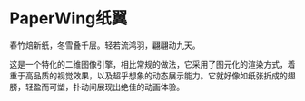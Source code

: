 # PaperWing纸翼
春竹焙新纸，冬雪叠千层。轻若流鸿羽，翩翩动九天。

这是一个特化的二维图像引擎，相比常规的做法，它采用了图元化的渲染方式，着重于高品质的视觉效果，以及超乎想象的动态展示能力。它就好像如纸张折成的翅膀，轻盈而可塑，扑动间展现出绝佳的动画体验。